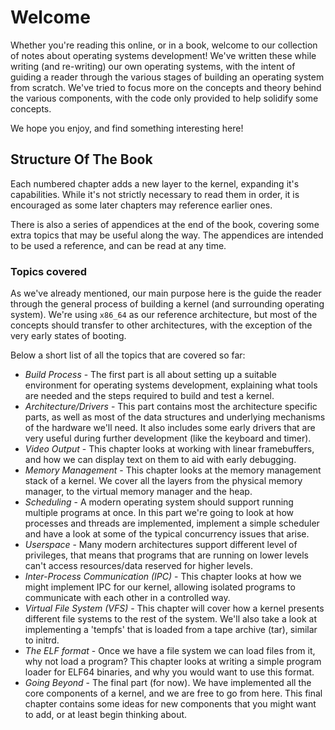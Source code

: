 # Welcome

Whether you're reading this online, or in a book, welcome to our collection of notes about operating systems development! We've written these while writing (and re-writing) our own operating systems, with the intent of guiding a reader through the various stages of building an operating system from scratch. We've tried to focus more on the concepts and theory behind the various components, with the code only provided to help solidify some concepts.

We hope you enjoy, and find something interesting here!

## Structure Of The Book

Each numbered chapter adds a new layer to the kernel, expanding it's capabilities. While it's not strictly necessary to read them in order, it is encouraged as some later chapters may reference earlier ones. 

There is also a series of appendices at the end of the book, covering some extra topics that may be useful along the way. The appendices are intended to be used a reference, and can be read at any time. 

### Topics covered

As we've already mentioned, our main purpose here is the guide the reader through the general process of building a kernel (and surrounding operating system). We're using `x86_64` as our reference architecture, but most of the concepts should transfer to other architectures, with the exception of the very early states of booting.

Below a short list of all the topics that are covered so far: 

* *Build Process* - The first part is all about setting up a suitable environment for operating systems development, explaining what tools are needed and the steps required to build and test a kernel.
* *Architecture/Drivers* - This part contains most the architecture specific parts, as well as most of the data structures and underlying mechanisms of the hardware we'll need. It also includes some early drivers that are very useful during further development (like the keyboard and timer).
* *Video Output* - This chapter looks at working with linear framebuffers, and how we can display text on them to aid with early debugging.
* *Memory Management* - This chapter looks at the memory management stack of a kernel. We cover all the layers from the physical memory manager, to the virtual memory manager and the heap. 
* *Scheduling* - A modern operating system should support running multiple programs at once. In this part we're going to look at how processes and threads are implemented, implement a simple scheduler and have a look at some of the typical concurrency issues that arise. 
* *Userspace* - Many modern architectures support different level of privileges, that means that programs that are running on lower levels can't access resources/data reserved for higher levels.
* *Inter-Process Communication (IPC)* - This chapter looks at how we might implement IPC for our kernel, allowing isolated programs to communicate with each other in a controlled way. 
* *Virtual File System (VFS)* - This chapter will cover how a kernel presents different file systems to the rest of the system. We'll also take a look at implementing a 'tempfs' that is loaded from a tape archive (tar), similar to initrd. 
* *The ELF format* - Once we have a file system we can load files from it, why not load a program? This chapter looks at writing a simple program loader for ELF64 binaries, and why you would want to use this format.
* *Going Beyond* - The final part (for now). We have implemented all the core components of a kernel, and we are free to go from here. This final chapter contains some ideas for new components that you might want to add, or at least begin thinking about.
